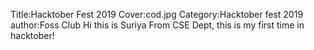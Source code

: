 Title:Hacktober Fest 2019
Cover:cod.jpg
Category:Hacktober fest 2019
author:Foss Club
Hi this is Suriya From CSE Dept, this is my first time in hacktober!